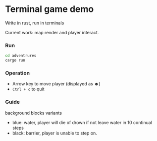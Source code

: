 # Terminal game demo

Write in rust, run in terminals

Current work: map render and player interact.

### Run
```sh
cd adventrures
cargo run
```
### Operation
- Arrow key to move player (displayed as ☻)
- `Ctrl + c` to quit

### Guide
background blocks variants
- blue: water, player will die of drown if not leave water in 10 continual steps
- black: barrier, player is unable to step on.
